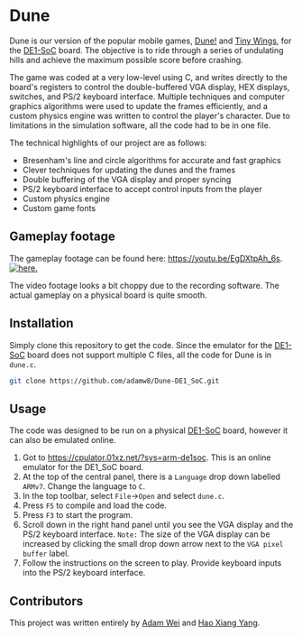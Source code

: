# Dune
Dune is our version of the popular mobile games, [Dune!](https://play.google.com/store/apps/details?id=io.voodoo.dune&hl=en_CA&gl=US) and [Tiny Wings](https://apps.apple.com/ca/app/tiny-wings/id417817520), for the [DE1-SoC](https://www.terasic.com.tw/cgi-bin/page/archive.pl?Language=English&No=836) board.  The objective is to ride through a series of undulating hills and achieve the maximum possible score before crashing.

The game was coded at a very low-level using C, and writes directly to the board's registers to control the double-buffered VGA display, HEX displays, switches, and PS/2 keyboard interface.  Multiple techniques and computer graphics algorithms were used to update the frames efficiently, and a custom physics engine was written to control the player's character.  Due to limitations in the simulation software, all the code had to be in one file.

The technical highlights of our project are as follows:
* Bresenham's line and circle algorithms for accurate and fast graphics
* Clever techniques for updating the dunes and the frames
* Double buffering of the VGA display and proper syncing
* PS/2 keyboard interface to accept control inputs from the player
* Custom physics engine
* Custom game fonts

## Gameplay footage
The gameplay footage can be found here: https://youtu.be/EgDXtpAh_6s. 
[![here.](https://img.youtube.com/vi/EgDXtpAh_6s/maxresdefault.jpg)](https://youtu.be/EgDXtpAh_6s)

The video footage looks a bit choppy due to the recording software.  The actual gameplay on a physical board is quite smooth.

## Installation

Simply clone this repository to get the code.  Since the emulator for the [DE1-SoC](https://www.terasic.com.tw/cgi-bin/page/archive.pl?Language=English&No=836) board does not support multiple C files, all the code for Dune is in `dune.c`.

```bash
git clone https://github.com/adamw8/Dune-DE1_SoC.git
```

## Usage

The code was designed to be run on a physical [DE1-SoC](https://www.terasic.com.tw/cgi-bin/page/archive.pl?Language=English&No=836) board, however it can also be emulated online.

1. Got to https://cpulator.01xz.net/?sys=arm-de1soc.  This is an online emulator for the DE1_SoC board.
2. At the top of the central panel, there is a `Language` drop down labelled `ARMv7`. Change the language to `C`.
3. In the top toolbar, select `File`->`Open` and select `dune.c`.
4. Press `F5` to compile and load the code.
5. Press `F3` to start the program.
6. Scroll down in the right hand panel until you see the VGA display and the PS/2 keyboard interface.  `Note:` The size of the VGA display can be increased by clicking the small drop down arrow next to the `VGA pixel buffer` label.
7. Follow the instructions on the screen to play.  Provide keyboard inputs into the PS/2 keyboard interface.

## Contributors
This project was written entirely by [Adam Wei](https://github.com/adamw8) and [Hao Xiang Yang](https://github.com/hxyang123).
